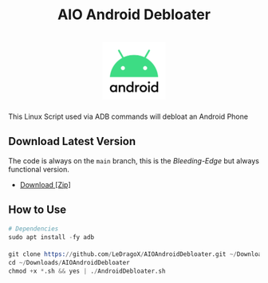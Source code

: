 <div align="center">
  <h1> AIO Android Debloater </h1>
  <h1>
    <img width=25% src="lib/images/android11-logo.png">
  </h1>
</div>

This Linux Script used via ADB commands will debloat an Android Phone

## Download Latest Version

The code is always on the `main` branch, this is the *Bleeding-Edge* but always functional version.

- [Download [Zip]](https://github.com/LeDragoX/AIOAndroidDebloater/archive/main.zip)

## How to Use

```s
# Dependencies
sudo apt install -fy adb

git clone https://github.com/LeDragoX/AIOAndroidDebloater.git ~/Downloads/AIOAndroidDebloater
cd ~/Downloads/AIOAndroidDebloater
chmod +x *.sh && yes | ./AndroidDebloater.sh
```